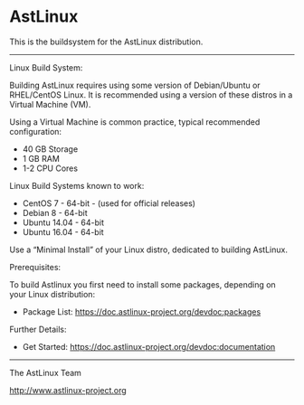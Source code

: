 
# AstLinux

This is the buildsystem for the AstLinux distribution.

-------------------------------------------------------------------------------
Linux Build System:

Building AstLinux requires using some version of Debian/Ubuntu or RHEL/CentOS Linux.
It is recommended using a version of these distros in a Virtual Machine (VM).

Using a Virtual Machine is common practice, typical recommended configuration:

- 40 GB Storage
- 1 GB RAM
- 1-2 CPU Cores

Linux Build Systems known to work:

- CentOS 7 - 64-bit - (used for official releases)
- Debian 8 - 64-bit
- Ubuntu 14.04 - 64-bit
- Ubuntu 16.04 - 64-bit

Use a “Minimal Install” of your Linux distro, dedicated to building AstLinux.

Prerequisites:

To build Astlinux you first need to install some packages, depending on your Linux distribution:

- Package List: https://doc.astlinux-project.org/devdoc:packages

Further Details:

- Get Started: https://doc.astlinux-project.org/devdoc:documentation
 
-------------------------------------------------------------------------------
The AstLinux Team

http://www.astlinux-project.org

